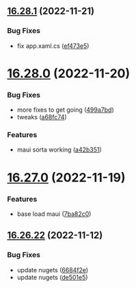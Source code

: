 ## [16.28.1](https://github.com/phandcock/GrampsView/compare/v16.28.0...v16.28.1) (2022-11-21)


### Bug Fixes

* fix app.xaml.cs ([ef473e5](https://github.com/phandcock/GrampsView/commit/ef473e5482753d56fd7a72ebf1c85d12367ed066))



# [16.28.0](https://github.com/phandcock/GrampsView/compare/v16.27.0...v16.28.0) (2022-11-20)


### Bug Fixes

* more fixes to get going ([499a7bd](https://github.com/phandcock/GrampsView/commit/499a7bdb85c049cc64fa7956d2bb24c6687219d8))
* tweaks ([a68fc74](https://github.com/phandcock/GrampsView/commit/a68fc74f613b2eb589245fbe44a14abbb4b88231))


### Features

* maui sorta working ([a42b351](https://github.com/phandcock/GrampsView/commit/a42b351766f8288aaff8bd4e26f3f4743434f8a4))



# [16.27.0](https://github.com/phandcock/GrampsView/compare/v16.26.22...v16.27.0) (2022-11-19)


### Features

* base load maui ([7ba82c0](https://github.com/phandcock/GrampsView/commit/7ba82c05d5c9a047eee95d9a217972b11fcf4ccc))



## [16.26.22](https://github.com/phandcock/GrampsView/compare/v16.26.21...v16.26.22) (2022-11-12)


### Bug Fixes

* update nugets ([6684f2e](https://github.com/phandcock/GrampsView/commit/6684f2e45c7a093c66c2972285c5d804210c4345))
* update nugets ([de501e5](https://github.com/phandcock/GrampsView/commit/de501e5a6c081c7a5afe7549e17889a7bd2d4f86))



